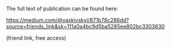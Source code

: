 The full text of publication can be found here: 

https://medium.com/@vaskivskyi/871b78c286dd?source=friends_link&sk=111a0a4bc9d5ba5285ee802bc3303630

(friend link, free access)
